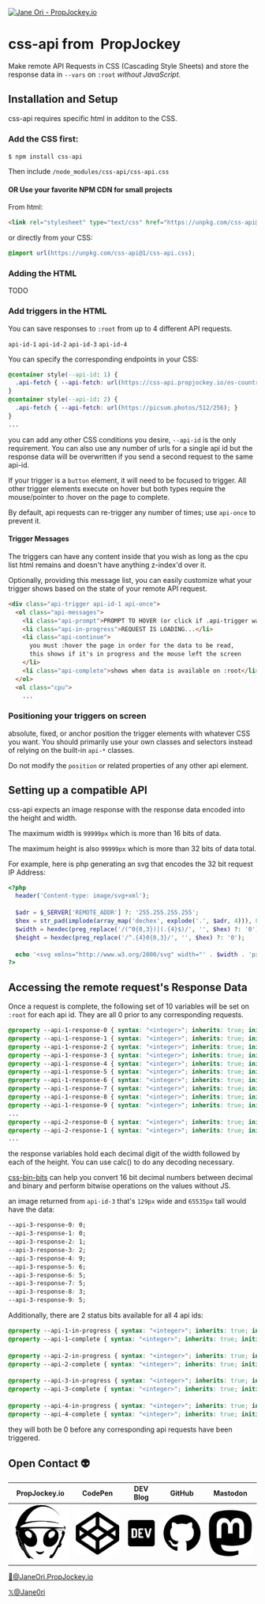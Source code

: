 [![Jane Ori - PropJockey.io](https://img.shields.io/badge/Jane%20Ori%20%F0%9F%91%BD-%F0%9F%A4%8D%20PropJockey.io-7300E6.svg?labelColor=FB04C2&style=plastic)](http://jane.propjockey.io/)

# css-api from <img src="https://github.com/user-attachments/assets/87119fb5-c39d-429a-9bfd-424f0e100720" alt="" width="30px"> PropJockey
Make remote API Requests in CSS (Cascading Style Sheets) and store the response data in `--vars` on `:root` *without JavaScript*.


## Installation and Setup

css-api requires specific html in additon to the CSS.

### Add the CSS first:

`$ npm install css-api`

Then include `/node_modules/css-api/css-api.css`

#### OR Use your favorite NPM CDN for small projects

From html:

```html
<link rel="stylesheet" type="text/css" href="https://unpkg.com/css-api@1/css-api.css">
```

or directly from your CSS:

```css
@import url(https://unpkg.com/css-api@1/css-api.css);
```

### Adding the HTML

TODO

### Add triggers in the HTML

You can save responses to `:root` from up to 4 different API requests.

`api-id-1` `api-id-2` `api-id-3` `api-id-4`

You can specify the corresponding endpoints in your CSS:

```css
@container style(--api-id: 1) {
  .api-fetch { --api-fetch: url(https://css-api.propjockey.io/os-country.php); }
}
@container style(--api-id: 2) {
  .api-fetch { --api-fetch: url(https://picsum.photos/512/256); }
}
...
```

you can add any other CSS conditions you desire, `--api-id` is the only requirement. You can also use any number of urls for a single api id but the response data will be overwritten if you send a second request to the same api-id.

If your trigger is a `button` element, it will need to be focused to trigger. All other trigger elements execute on hover but both types require the mouse/pointer to :hover on the page to complete.

By default, api requests can re-trigger any number of times; use `api-once` to prevent it.

#### Trigger Messages

The triggers can have any content inside that you wish as long as the cpu list html remains and doesn't have anything z-index'd over it.

Optionally, providing this message list, you can easily customize what your trigger shows based on the state of your remote API request.

```html
<div class="api-trigger api-id-1 api-once">
  <ol class="api-messages">
    <li class="api-prompt">PROMPT TO HOVER (or click if .api-trigger was a button element)</li>
    <li class="api-in-progress">REQUEST IS LOADING...</li>
    <li class="api-continue">
      you must :hover the page in order for the data to be read,
      this shows if it's in progress and the mouse left the screen
    </li>
    <li class="api-complete">shows when data is available on :root</li>
  </ol>
  <ol class="cpu">
    ...
```

### Positioning your triggers on screen

absolute, fixed, or anchor position the trigger elements with whatever CSS you want. You should primarily use your own classes and selectors instead of relying on the built-in `api-*` classes.

Do not modify the `position` or related properties of any other api element.

## Setting up a compatible API

css-api expects an image response with the response data encoded into the height and width.

The maximum width is `99999px` which is more than 16 bits of data.

The maximum height is also `99999px` which is more than 32 bits of data total.

For example, here is php generating an svg that encodes the 32 bit request IP Address:

```php
<?php
  header('Content-type: image/svg+xml');

  $adr = $_SERVER['REMOTE_ADDR'] ?: '255.255.255.255';
  $hex = str_pad(implode(array_map('dechex', explode('.', $adr, 4))), 8, '0', STR_PAD_LEFT);
  $width = hexdec(preg_replace('/(^0{0,3})|(.{4}$)/', '', $hex) ?: '0');
  $height = hexdec(preg_replace('/^.{4}0{0,3}/', '', $hex) ?: '0');

  echo '<svg xmlns="http://www.w3.org/2000/svg" width="' . $width . 'px" height="' . $height . 'px"></svg>';
?>
```

## Accessing the remote request's Response Data

Once a request is complete, the following set of 10 variables will be set on `:root` for each api id. They are all 0 prior to any corresponding requests.

```css
@property --api-1-response-0 { syntax: "<integer>"; inherits: true; initial-value: 0; }
@property --api-1-response-1 { syntax: "<integer>"; inherits: true; initial-value: 0; }
@property --api-1-response-2 { syntax: "<integer>"; inherits: true; initial-value: 0; }
@property --api-1-response-3 { syntax: "<integer>"; inherits: true; initial-value: 0; }
@property --api-1-response-4 { syntax: "<integer>"; inherits: true; initial-value: 0; }
@property --api-1-response-5 { syntax: "<integer>"; inherits: true; initial-value: 0; }
@property --api-1-response-6 { syntax: "<integer>"; inherits: true; initial-value: 0; }
@property --api-1-response-7 { syntax: "<integer>"; inherits: true; initial-value: 0; }
@property --api-1-response-8 { syntax: "<integer>"; inherits: true; initial-value: 0; }
@property --api-1-response-9 { syntax: "<integer>"; inherits: true; initial-value: 0; }
...
@property --api-2-response-0 { syntax: "<integer>"; inherits: true; initial-value: 0; }
@property --api-2-response-1 { syntax: "<integer>"; inherits: true; initial-value: 0; }
...
```

the response variables hold each decimal digit of the width followed by each of the height. You can use calc() to do any decoding necessary.

[css-bin-bits](https://propjockey.github.io/css-bin-bits/) can help you convert 16 bit decimal numbers between decimal and binary and perform bitwise operations on the values without JS.

an image returned from `api-id-3` that's `129px` wide and `65535px` tall would have the data:

```css
--api-3-response-0: 0;
--api-3-response-1: 0;
--api-3-response-2: 1;
--api-3-response-3: 2;
--api-3-response-4: 9;
--api-3-response-5: 6;
--api-3-response-6: 5;
--api-3-response-7: 5;
--api-3-response-8: 3;
--api-3-response-9: 5;
```

Additionally, there are 2 status bits available for all 4 api ids:

```css
@property --api-1-in-progress { syntax: "<integer>"; inherits: true; initial-value: 0; }
@property --api-1-complete { syntax: "<integer>"; inherits: true; initial-value: 0; }

@property --api-2-in-progress { syntax: "<integer>"; inherits: true; initial-value: 0; }
@property --api-2-complete { syntax: "<integer>"; inherits: true; initial-value: 0; }

@property --api-3-in-progress { syntax: "<integer>"; inherits: true; initial-value: 0; }
@property --api-3-complete { syntax: "<integer>"; inherits: true; initial-value: 0; }

@property --api-4-in-progress { syntax: "<integer>"; inherits: true; initial-value: 0; }
@property --api-4-complete { syntax: "<integer>"; inherits: true; initial-value: 0; }
```

they will both be 0 before any corresponding api requests have been triggered.

## Open Contact 👽

| PropJockey.io | CodePen | DEV Blog | GitHub | Mastodon |
| --- | --- | --- | --- | --- |
| [![PropJockey.io](https://raw.githubusercontent.com/propjockey/propjockey-brand/main/external-social/100px/propjockey-lines.svg)](https://propjockey.io) | [![CodePen](https://raw.githubusercontent.com/propjockey/propjockey-brand/main/external-social/100px/codepen.svg)](https://codepen.io/propjockey) | [![DEV Blog](https://raw.githubusercontent.com/propjockey/propjockey-brand/main/external-social/100px/dev.svg)](https://dev.to/janeori) | [![GitHub](https://raw.githubusercontent.com/propjockey/propjockey-brand/main/external-social/100px/github.svg)](https://github.com/propjockey) | [![Mastodon](https://raw.githubusercontent.com/propjockey/propjockey-brand/main/external-social/100px/mastodon.svg)](https://front-end.social/@JaneOri) |


[🦋@JaneOri.PropJockey.io](https://bsky.app/profile/janeori.propjockey.io)

[𝕏@Jane0ri](https://x.com/jane0ri)
